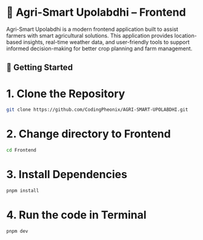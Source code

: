 # 🌱 Agri-Smart Upolabdhi – Frontend

Agri-Smart Upolabdhi is a modern frontend application built to assist farmers with smart agricultural solutions. This application provides location-based insights, real-time weather data, and user-friendly tools to support informed decision-making for better crop planning and farm management.

## 🚀 Getting Started

# 1. Clone the Repository
```bash
git clone https://github.com/CodingPheonix/AGRI-SMART-UPOLABDHI.git
```

# 2. Change directory to Frontend
```bash
cd Frontend
```

# 3. Install Dependencies
```bash
pnpm install
```

# 4. Run the code in Terminal
```bash
pnpm dev
```
